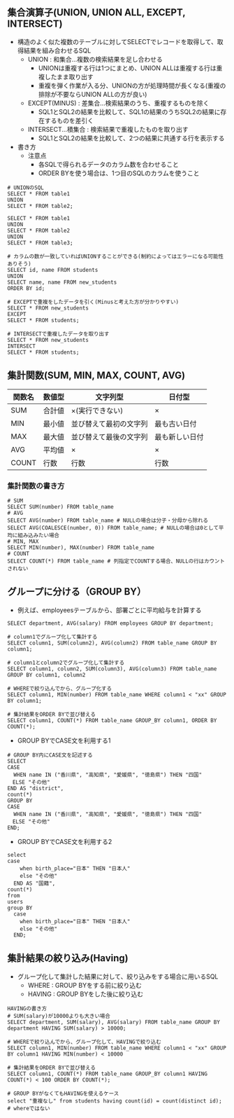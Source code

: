 ## 集合演算子(UNION, UNION ALL, EXCEPT, INTERSECT)
- 構造のよく似た複数のテーブルに対してSELECTでレコードを取得して、取得結果を組み合わせるSQL
  - UNION : 和集合...複数の検索結果を足し合わせる
    - UNIONは重複する行は1つにまとめ、UNION ALLは重複する行は重複したまま取り出す
    - 重複を弾く作業が入る分、UNIONの方が処理時間が長くなる(重複の排除が不要ならUNION ALLの方が良い)
  - EXCEPT(MINUS) : 差集合...検索結果のうち、重複するものを除く
    - SQL1とSQL2の結果を比較して、SQL1の結果のうちSQL2の結果に存在するものを差引く
  - INTERSECT...積集合 : 検索結果で重複したものを取り出す
    - SQL1とSQL2の結果を比較して、2つの結果に共通する行を表示する
- 書き方
  - 注意点
    - 各SQLで得られるデータのカラム数を合わせること
    - ORDER BYを使う場合は、1つ目のSQLのカラムを使うこと
```
# UNIONのSQL
SELECT * FROM table1
UNION
SELECT * FROM table2;

SELECT * FROM table1
UNION
SELECT * FROM table2
UNION
SELECT * FROM table3;

# カラムの数が一致していればUNIONすることができる(制約によってはエラーになる可能性ありそう)
SELECT id, name FROM students
UNION
SELECT name, name FROM new_students
ORDER BY id;
```

```
# EXCEPTで重複をしたデータを引く(Minusと考えた方が分かりやすい)
SELECT * FROM new_students
EXCEPT
SELECT * FROM students;
```

```
# INTERSECTで重複したデータを取り出す
SELECT * FROM new_students
INTERSECT
SELECT * FROM students;
```

## 集計関数(SUM, MIN, MAX, COUNT, AVG)
|関数名|数値型|文字列型|日付型|
|-|-|-|-|
|SUM|合計値|×(実行できない)|×|
|MIN|最小値|並び替えて最初の文字列|最も古い日付|
|MAX|最大値|並び替えて最後の文字列|最も新しい日付|
|AVG|平均値|×|×|
|COUNT|行数|行数|行数|

### 集計関数の書き方
```
# SUM
SELECT SUM(number) FROM table_name
# AVG
SELECT AVG(number) FROM table_name # NULLの場合は分子・分母から除れる
SELECT AVG(COALESCE(number, 0)) FROM table_name; # NULLの場合は0として平均に組み込みたい場合
# MIN, MAX
SELECT MIN(number), MAX(number) FROM table_name
# COUNT
SELECT COUNT(*) FROM table_name # 列指定でCOUNTする場合、NULLの行はカウントされない
```

## グループに分ける（GROUP BY）
- 例えば、employeesテーブルから、部署ごとに平均給与を計算する
```
SELECT department, AVG(salary) FROM employees GROUP BY department;
```

```
# column1でグループ化して集計する
SELECT column1, SUM(column2), AVG(column2) FROM table_name GROUP BY column1;

# column1とcolumn2でグループ化して集計する
SELECT column1, column2, SUM(column3), AVG(column3) FROM table_name GROUP BY column1, column2

# WHEREで絞り込んでから、グループ化する
SELECT column1, MIN(number) FROM table_name WHERE column1 < "xx" GROUP BY column1;

# 集計結果をORDER BYで並び替える
SELECT column1, COUNT(*) FROM table_name GROUP_BY column1, ORDER BY COUNT(*);
```

- GROUP BYでCASE文を利用する1
```
# GROUP BY内にCASE文を記述する
SELECT
CASE
  WHEN name IN ("香川県", "高知県", "愛媛県", "徳島県") THEN "四国"
　ELSE "その他"
END AS "district",
count(*)
GROUP BY
CASE
  WHEN name IN ("香川県", "高知県", "愛媛県", "徳島県") THEN "四国"
　ELSE "その他"
END;
```

- GROUP BYでCASE文を利用する2
```
select
case
    when birth_place="日本" THEN "日本人"
    else "その他"
  END AS "国籍",
count(*)
from
users
group BY
  case
    when birth_place="日本" THEN "日本人"
    else "その他"
  END;
```

## 集計結果の絞り込み(Having)
- グループ化して集計した結果に対して、絞り込みをする場合に用いるSQL
  - WHERE : GROUP BYをする前に絞り込む
  - HAVING : GROUP BYをした後に絞り込む 
```
HAVINGの書き方
# SUM(salary)が10000よりも大きい場合
SELECT department, SUM(salary), AVG(salary) FROM table_name GROUP BY department HAVING SUM(salary) > 10000;

# WHEREで絞り込んでから、グループ化して、HAVINGで絞り込む
SELECT column1, MIN(number) FROM table_name WHERE column1 < "xx" GROUP BY column1 HAVING MIN(number) < 10000

# 集計結果をORDER BYで並び替える
SELECT column1, COUNT(*) FROM table_name GROUP_BY column1 HAVING COUNT(*) < 100 ORDER BY COUNT(*);

# GROUP BYがなくてもHAVINGを使えるケース
select "重複なし" from students having count(id) = count(distinct id); # whereではない
```